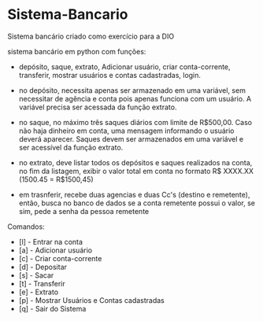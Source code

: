 # Sistema-Bancario
Sistema bancário criado como exercício para a DIO

sistema bancário em python com funções:



- depósito, saque, extrato, Adicionar usuário, criar conta-corrente, transferir, mostrar usuários e contas cadastradas, login.



- no depósito, necessita apenas ser armazenado em uma variável, sem necessitar de agência e conta pois apenas funciona com um usuário. A variável precisa ser acessada da função extrato.



- no saque, no máximo três saques diários com limite de R$500,00. Caso não haja dinheiro em conta, uma mensagem informando o usuário deverá aparecer. Saques devem ser armazenados em uma variável e ser acessível da função extrato.



- no extrato, deve listar todos os depósitos e saques realizados na conta, no fim da listagem, exibir o valor total em conta no formato R$ XXXX.XX (1500.45 = R$1500,45)


- em trasnferir, recebe duas agencias e duas Cc's (destino e remetente), então, busca no banco de dados se a conta remetente possui o valor, se sim, pede a senha da pessoa remetente



Comandos:

- [l] - Entrar na conta
- [a] - Adicionar usuário
- [c] - Criar conta-corrente
- [d] - Depositar
- [s] - Sacar
- [t] - Transferir
- [e] - Extrato
- [p] - Mostrar Usuários e Contas cadastradas
- [q] - Sair do Sistema
